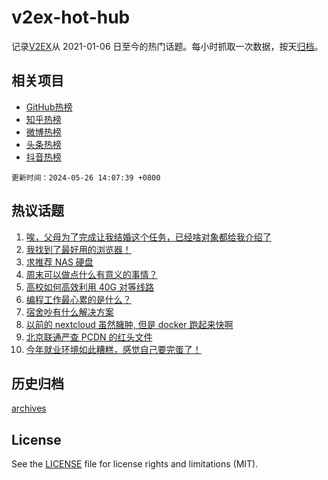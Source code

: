 # v2ex-hot-hub

 记录[V2EX](https://www.v2ex.com/)从 2021-01-06 日至今的热门话题。每小时抓取一次数据，按天[归档](archives)。
 
 ## 相关项目

- [GitHub热榜](https://github.com/it985/github-hot-hub)
- [知乎热榜](https://github.com/it985/zhihu-hot-hub)
- [微博热榜](https://github.com/it985/weibo-hot-hub)
- [头条热榜](https://github.com/it985/toutiao-hot-hub)
- [抖音热榜](https://github.com/it985/douyin-hot-hub)


 `更新时间：2024-05-26 14:07:39 +0800`

## 热议话题

1. [唉，父母为了完成让我结婚这个任务，已经啥对象都给我介绍了](https://www.v2ex.com/t/1043914)
1. [我找到了最好用的浏览器！](https://www.v2ex.com/t/1043928)
1. [求推荐 NAS 硬盘](https://www.v2ex.com/t/1043909)
1. [周末可以做点什么有意义的事情？](https://www.v2ex.com/t/1043886)
1. [高校如何高效利用 40G 对等线路](https://www.v2ex.com/t/1043876)
1. [编程工作最心累的是什么？](https://www.v2ex.com/t/1043965)
1. [宿舍吵有什么解决方案](https://www.v2ex.com/t/1043935)
1. [以前的 nextcloud 虽然臃肿, 但是 docker 跑起来快啊](https://www.v2ex.com/t/1043985)
1. [北京联通严查 PCDN 的红头文件](https://www.v2ex.com/t/1043891)
1. [今年就业环境如此糟糕，感觉自己要完蛋了！](https://www.v2ex.com/t/1043973)

## 历史归档

[archives](archives)

## License

See the [LICENSE](LICENSE) file for license rights and limitations (MIT).
